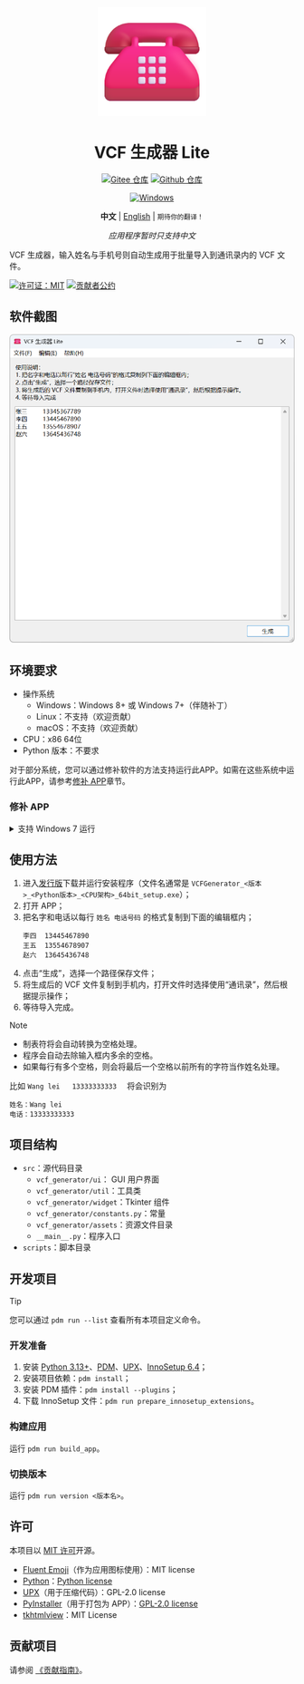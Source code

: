 <div align="center">
<img src="./docs/images/icon.png" width="192"/>

# VCF 生成器 Lite

[![Gitee 仓库](https://img.shields.io/badge/Gitee-仓库-C71D23?logo=gitee)](https://gitee.com/HelloTool/VCFGeneratorLiteForTkinter)
[![Github 仓库](https://img.shields.io/badge/Github-仓库-0969da?logo=github)](https://github.com/HelloTool/VCFGeneratorLiteForTkinter)

[![Windows](https://img.shields.io/badge/Windows-exe-%232863C5?logo=windows)][ReleaseInGitee]

**中文** |
[English](./README.md) |
<small>期待你的翻译！</small>

_应用程序暂时只支持中文_

</div>

VCF 生成器，输入姓名与手机号则自动生成用于批量导入到通讯录内的 VCF 文件。

[![许可证：MIT](https://img.shields.io/badge/许可证-MIT-green)](./LICENSE)
[![贡献者公约](https://img.shields.io/badge/贡献者公约-2.1-4baaaa.svg)](./CODE_OF_CONDUCT.zh.md)

## 软件截图

<img src="./docs/images/screenshots/Snipaste_2025-01-13_06-08-40.png" width="600" alt="Snipaste_2025-01-13_06-08-40.png" />

## 环境要求

- 操作系统
    - Windows：Windows 8+ 或 Windows 7+（伴随补丁）
    - Linux：不支持（欢迎贡献）
    - macOS：不支持（欢迎贡献）
- CPU：x86 64位
- Python 版本：不要求

对于部分系统，您可以通过修补软件的方法支持运行此APP。如需在这些系统中运行此APP，请参考[修补 APP](#修补-APP)章节。

### 修补 APP

<details>
<summary>支持 Windows 7 运行</summary>

1. 下载兼容 Windows 7 的 `python313.dll` 与 `api-ms-win-core-path-l1-1-0.dll`；
    - 您可以选择到 [PythonWin7](https://github.com/adang1345/PythonWin7) 仓库中下载这两个文件。
2. 安装软件，进入安装目录中 `_internal`，覆盖以上两个 DLL。

</details>

## 使用方法

1. 进入[发行版][ReleaseInGitee]下载并运行安装程序（文件名通常是
   `VCFGenerator_<版本>_<Python版本>_<CPU架构>_64bit_setup.exe`）；
2. 打开 APP；
3. 把名字和电话以每行 `姓名 电话号码` 的格式复制到下面的编辑框内；
    ```text
    李四	13445467890
    王五	13554678907
    赵六	13645436748
    ```
4. 点击“生成”，选择一个路径保存文件；
5. 将生成后的 VCF 文件复制到手机内，打开文件时选择使用“通讯录”，然后根据提示操作；
6. 等待导入完成。

> [!NOTE]
>
> - 制表符将会自动转换为空格处理。
> - 程序会自动去除输入框内多余的空格。
> - 如果每行有多个空格，则会将最后一个空格以前所有的字符当作姓名处理。
>
> 比如 ` Wang lei   13333333333   ` 将会识别为
> ```text
> 姓名：Wang lei
> 电话：13333333333
> ```

## 项目结构

- `src`：源代码目录
    - `vcf_generator/ui`： GUI 用户界面
    - `vcf_generator/util`：工具类
    - `vcf_generator/widget`：Tkinter 组件
    - `vcf_generator/constants.py`：常量
    - `vcf_generator/assets`：资源文件目录
    - `__main__.py`：程序入口
- `scripts`：脚本目录

## 开发项目

> [!TIP]
>
> 您可以通过 `pdm run --list` 查看所有本项目定义命令。

### 开发准备

1. 安装 [Python 3.13+](https://www.python.org/)、[PDM](https://pdm-project.org/zh-cn/latest/)、[UPX](https://upx.github.io/)、[InnoSetup 6.4](https://jrsoftware.org/isinfo.php)；
2. 安装项目依赖：`pdm install`；
3. 安装 PDM 插件：`pdm install --plugins`；
4. 下载 InnoSetup 文件：`pdm run prepare_innosetup_extensions`。

### 构建应用

运行 `pdm run build_app`。

### 切换版本

运行 `pdm run version <版本名>`。

## 许可

本项目以 [MIT 许可](./LICENSE)开源。

- [Fluent Emoji](https://github.com/microsoft/fluentui-emoji)（作为应用图标使用）：MIT license
- [Python](https://www.python.org/)：[Python license](https://docs.python.org/3/license.html)
- [UPX](https://upx.github.io/)（用于压缩代码）：GPL-2.0 license
- [PyInstaller](https://pyinstaller.org/en/stable/)（用于打包为 APP）：[GPL-2.0 license](https://pyinstaller.org/en/stable/license.html)
- [tkhtmlview](https://github.com/bauripalash/tkhtmlview)：MIT License

## 贡献项目

请参阅 [《贡献指南》](./CONTRIBUTING.zh.md)。

[ReleaseInGitee]: https://gitee.com/HelloTool/VCFGeneratorLiteForTkinter/releases/latest
